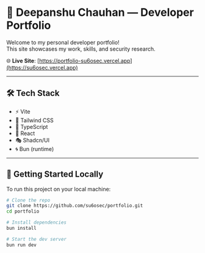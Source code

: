 # 🚀 Deepanshu Chauhan — Developer Portfolio

Welcome to my personal developer portfolio!  
This site showcases my work, skills, and security research.

🌐 **Live Site**: [https://portfolio-su6osec.vercel.app](https://su6osec.vercel.app)

---

## 🛠️ Tech Stack

- ⚡️ Vite
- 🎨 Tailwind CSS
- 🧠 TypeScript
- 🧩 React
- 🎭 Shadcn/UI
- 🌀 Bun (runtime)

---

## 📂 Getting Started Locally

To run this project on your local machine:

```bash
# Clone the repo
git clone https://github.com/su6osec/portfolio.git
cd portfolio

# Install dependencies
bun install

# Start the dev server
bun run dev
